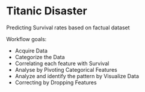 # Titanic Disaster
Predicting Survival rates based on factual dataset 

Workflow goals:
  * Acquire Data  
  * Categorize the Data
  * Correlating each feature with Survival 
  * Analyse by Pivoting Categorical Features
  * Analyze and identify the pattern by Visualize Data
  * Correcting by Dropping Features 
